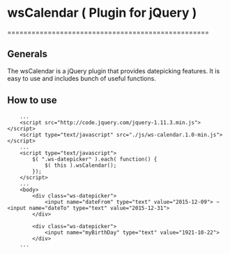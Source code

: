 # wsCalendar ( Plugin for jQuery )
==================================================

Generals
--------------------------------------
The wsCalendar is a jQuery plugin that provides datepicking features. It is easy to use and includes bunch of useful functions.


How to use
--------------------------------------
```initiate
	...
	<script src="http://code.jquery.com/jquery-1.11.3.min.js"></script>
	<script type="text/javascript" src="./js/ws-calendar.1.0-min.js"></script>
	...
	<script type="text/javascript">
		$( ".ws-datepicker" ).each( function() {
			$( this ).wsCalendar();
		});
	</script>
	...
	<body>
		<div class="ws-datepicker">
			<input name="dateFrom" type="text" value="2015-12-09"> ~ <input name="dateTo" type="text" value="2015-12-31">
		</div>

		<div class="ws-datepicker">
			<input name="myBirthDay" type="text" value="1921-10-22">
		</div>
	...
```
